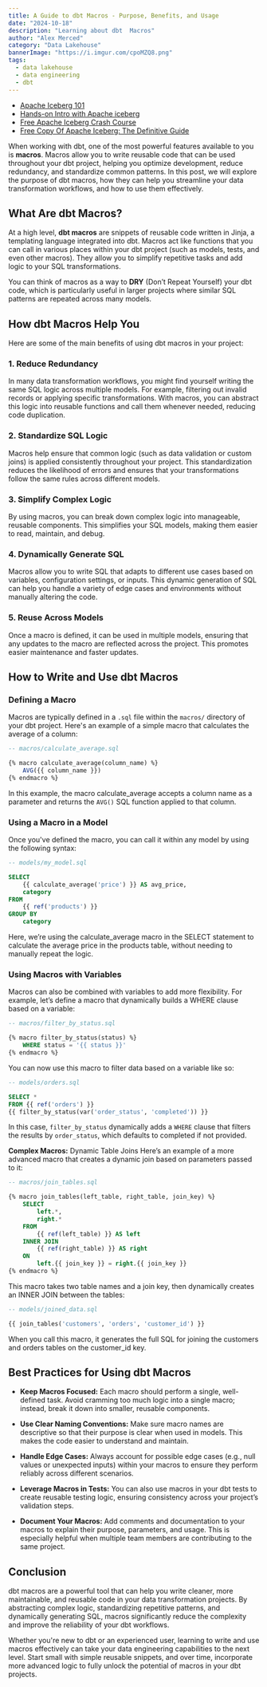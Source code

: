 ```yaml
---
title: A Guide to dbt Macros - Purpose, Benefits, and Usage
date: "2024-10-18"
description: "Learning about dbt  Macros"
author: "Alex Merced"
category: "Data Lakehouse"
bannerImage: "https://i.imgur.com/cpoMZQ8.png"
tags:
  - data lakehouse
  - data engineering
  - dbt
---
```


- [Apache Iceberg 101](https://www.dremio.com/lakehouse-deep-dives/apache-iceberg-101/?utm_source=ev_external_blog&utm_medium=influencer&utm_campaign=dbtmacros&utm_content=alexmerced&utm_term=external_blog)
- [Hands-on Intro with Apache iceberg](https://www.dremio.com/blog/intro-to-dremio-nessie-and-apache-iceberg-on-your-laptop/?utm_source=ev_external_blog&utm_medium=influencer&utm_campaign=dbtmacros&utm_content=alexmerced&utm_term=external_blog)
- [Free Apache Iceberg Crash Course](https://hello.dremio.com/webcast-an-apache-iceberg-lakehouse-crash-course-reg.html?utm_source=ev_external_blog&utm_medium=influencer&utm_campaign=dbtmacros&utm_content=alexmerced&utm_term=external_blog)
- [Free Copy Of Apache Iceberg: The Definitive Guide](https://hello.dremio.com/wp-apache-iceberg-the-definitive-guide-reg.html?utm_source=ev_external_blog&utm_medium=influencer&utm_campaign=dbtmacros&utm_content=alexmerced&utm_term=external_blog)

When working with dbt, one of the most powerful features available to you is **macros**. Macros allow you to write reusable code that can be used throughout your dbt project, helping you optimize development, reduce redundancy, and standardize common patterns. In this post, we will explore the purpose of dbt macros, how they can help you streamline your data transformation workflows, and how to use them effectively.

## What Are dbt Macros?

At a high level, **dbt macros** are snippets of reusable code written in Jinja, a templating language integrated into dbt. Macros act like functions that you can call in various places within your dbt project (such as models, tests, and even other macros). They allow you to simplify repetitive tasks and add logic to your SQL transformations.

You can think of macros as a way to **DRY** (Don’t Repeat Yourself) your dbt code, which is particularly useful in larger projects where similar SQL patterns are repeated across many models.

## How dbt Macros Help You

Here are some of the main benefits of using dbt macros in your project:

### 1. **Reduce Redundancy**
In many data transformation workflows, you might find yourself writing the same SQL logic across multiple models. For example, filtering out invalid records or applying specific transformations. With macros, you can abstract this logic into reusable functions and call them whenever needed, reducing code duplication.

### 2. **Standardize SQL Logic**
Macros help ensure that common logic (such as data validation or custom joins) is applied consistently throughout your project. This standardization reduces the likelihood of errors and ensures that your transformations follow the same rules across different models.

### 3. **Simplify Complex Logic**
By using macros, you can break down complex logic into manageable, reusable components. This simplifies your SQL models, making them easier to read, maintain, and debug.

### 4. **Dynamically Generate SQL**
Macros allow you to write SQL that adapts to different use cases based on variables, configuration settings, or inputs. This dynamic generation of SQL can help you handle a variety of edge cases and environments without manually altering the code.

### 5. **Reuse Across Models**
Once a macro is defined, it can be used in multiple models, ensuring that any updates to the macro are reflected across the project. This promotes easier maintenance and faster updates.

## How to Write and Use dbt Macros

### Defining a Macro

Macros are typically defined in a `.sql` file within the `macros/` directory of your dbt project. Here's an example of a simple macro that calculates the average of a column:

```sql
-- macros/calculate_average.sql

{% macro calculate_average(column_name) %}
    AVG({{ column_name }})
{% endmacro %}
```

In this example, the macro calculate_average accepts a column name as a parameter and returns the `AVG()` SQL function applied to that column.

### Using a Macro in a Model
Once you've defined the macro, you can call it within any model by using the following syntax:

```sql
-- models/my_model.sql

SELECT
    {{ calculate_average('price') }} AS avg_price,
    category
FROM
    {{ ref('products') }}
GROUP BY
    category
```

Here, we’re using the calculate_average macro in the SELECT statement to calculate the average price in the products table, without needing to manually repeat the logic.

### Using Macros with Variables
Macros can also be combined with variables to add more flexibility. For example, let’s define a macro that dynamically builds a WHERE clause based on a variable:

```sql
-- macros/filter_by_status.sql

{% macro filter_by_status(status) %}
    WHERE status = '{{ status }}'
{% endmacro %}
```

You can now use this macro to filter data based on a variable like so:

```sql
-- models/orders.sql

SELECT *
FROM {{ ref('orders') }}
{{ filter_by_status(var('order_status', 'completed')) }}
```

In this case, `filter_by_status` dynamically adds a `WHERE` clause that filters the results by `order_status`, which defaults to completed if not provided.

**Complex Macros:** Dynamic Table Joins
Here’s an example of a more advanced macro that creates a dynamic join based on parameters passed to it:

```sql
-- macros/join_tables.sql

{% macro join_tables(left_table, right_table, join_key) %}
    SELECT
        left.*,
        right.*
    FROM
        {{ ref(left_table) }} AS left
    INNER JOIN
        {{ ref(right_table) }} AS right
    ON
        left.{{ join_key }} = right.{{ join_key }}
{% endmacro %}
```

This macro takes two table names and a join key, then dynamically creates an INNER JOIN between the tables:

```sql
-- models/joined_data.sql

{{ join_tables('customers', 'orders', 'customer_id') }}
```

When you call this macro, it generates the full SQL for joining the customers and orders tables on the customer_id key.

## Best Practices for Using dbt Macros

- **Keep Macros Focused:** Each macro should perform a single, well-defined task. Avoid cramming too much logic into a single macro; instead, break it down into smaller, reusable components.

- **Use Clear Naming Conventions:** Make sure macro names are descriptive so that their purpose is clear when used in models. This makes the code easier to understand and maintain.

- **Handle Edge Cases:** Always account for possible edge cases (e.g., null values or unexpected inputs) within your macros to ensure they perform reliably across different scenarios.

- **Leverage Macros in Tests:** You can also use macros in your dbt tests to create reusable testing logic, ensuring consistency across your project’s validation steps.

- **Document Your Macros:** Add comments and documentation to your macros to explain their purpose, parameters, and usage. This is especially helpful when multiple team members are contributing to the same project.

## Conclusion

dbt macros are a powerful tool that can help you write cleaner, more maintainable, and reusable code in your data transformation projects. By abstracting complex logic, standardizing repetitive patterns, and dynamically generating SQL, macros significantly reduce the complexity and improve the reliability of your dbt workflows.

Whether you're new to dbt or an experienced user, learning to write and use macros effectively can take your data engineering capabilities to the next level. Start small with simple reusable snippets, and over time, incorporate more advanced logic to fully unlock the potential of macros in your dbt projects.
